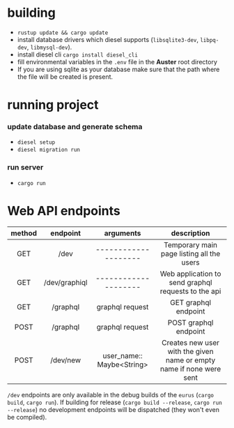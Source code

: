 # building

* `rustup update && cargo update`
* install database drivers which diesel supports (`libsqlite3-dev`, `libpq-dev`, `libmysql-dev`).
* install diesel cli `cargo install diesel_cli`
* fill environmental variables in the `.env` file in the
**Auster** root directory
* If you are using sqlite as your database make sure
that the path where the file will be created is present.

# running project

### update database and generate schema

* `diesel setup`
* `diesel migration run`

### run server

* `cargo run`

# Web API endpoints


| method 	|  endpoint 	|         arguments         	|                              description                             	|
|:------:	|:---------:	|:-------------------------:	|:--------------------------------------------------------------------:	|
|   GET  	|     /dev     	|    --------------------   	| Temporary main page listing all the users                            	|
|   GET  	| /dev/graphiql |    --------------------   	| Web application to send graphql requests to the api                  	|
|   GET  	|  /graphql 	|      graphql request      	| GET graphql endpoint                                                 	|
|  POST  	|  /graphql 	|      graphql request      	| POST graphql endpoint                                                	|
|  POST  	|   /dev/new   	| user_name:: Maybe\<String\> 	| Creates new user with the given name or empty name if none were sent 	|

`/dev` endpoints are only available in the debug builds of the `eurus` (`cargo build`, `cargo run`).
If building for release (`cargo build --release`, `cargo run --release`) no development endpoints will be dispatched
(they won't even be compiled).